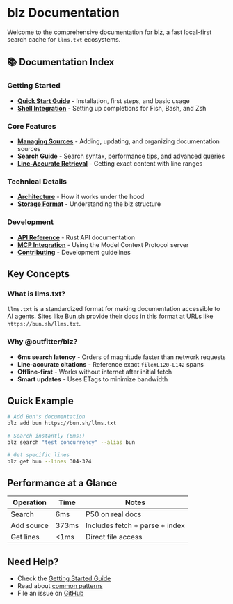 # blz Documentation

Welcome to the comprehensive documentation for blz, a fast local-first search cache for `llms.txt` ecosystems.

## 📚 Documentation Index

### Getting Started

- [**Quick Start Guide**](getting-started.md) - Installation, first steps, and basic usage
- [**Shell Integration**](shell-integration.md) - Setting up completions for Fish, Bash, and Zsh

### Core Features

- [**Managing Sources**](sources.md) - Adding, updating, and organizing documentation sources
- [**Search Guide**](search.md) - Search syntax, performance tips, and advanced queries
- [**Line-Accurate Retrieval**](retrieval.md) - Getting exact content with line ranges

### Technical Details

- [**Architecture**](architecture.md) - How it works under the hood
- [**Storage Format**](storage.md) - Understanding the blz structure

### Development

- [**API Reference**](api.md) - Rust API documentation
- [**MCP Integration**](mcp.md) - Using the Model Context Protocol server
- [**Contributing**](../CONTRIBUTING.md) - Development guidelines

## Key Concepts

### What is llms.txt?
`llms.txt` is a standardized format for making documentation accessible to AI agents. Sites like Bun.sh provide their docs in this format at URLs like `https://bun.sh/llms.txt`.

### Why @outfitter/blz?

- **6ms search latency** - Orders of magnitude faster than network requests
- **Line-accurate citations** - Reference exact `file#L120-L142` spans
- **Offline-first** - Works without internet after initial fetch
- **Smart updates** - Uses ETags to minimize bandwidth

## Quick Example

```bash
# Add Bun's documentation
blz add bun https://bun.sh/llms.txt

# Search instantly (6ms!)
blz search "test concurrency" --alias bun

# Get specific lines
blz get bun --lines 304-324
```

## Performance at a Glance

| Operation | Time | Notes |
|-----------|------|-------|
| Search | 6ms | P50 on real docs |
| Add source | 373ms | Includes fetch + parse + index |
| Get lines | <1ms | Direct file access |

## Need Help?

- Check the [Getting Started Guide](getting-started.md)
- Read about [common patterns](search.md#common-patterns)
- File an issue on [GitHub](https://github.com/outfitter-dev/cache)
